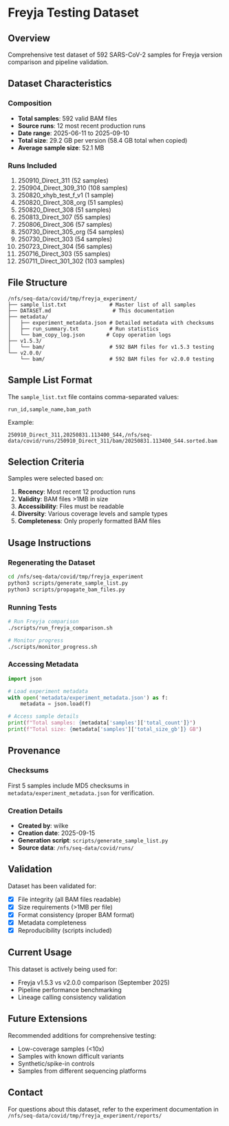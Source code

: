 # Freyja Testing Dataset

## Overview
Comprehensive test dataset of 592 SARS-CoV-2 samples for Freyja version comparison and pipeline validation.

## Dataset Characteristics

### Composition
- **Total samples**: 592 valid BAM files
- **Source runs**: 12 most recent production runs
- **Date range**: 2025-06-11 to 2025-09-10
- **Total size**: 29.2 GB per version (58.4 GB total when copied)
- **Average sample size**: 52.1 MB

### Runs Included
1. 250910_Direct_311 (52 samples)
2. 250904_Direct_309_310 (108 samples)
3. 250820_xhyb_test_f_v1 (1 sample)
4. 250820_Direct_308_org (51 samples)
5. 250820_Direct_308 (51 samples)
6. 250813_Direct_307 (55 samples)
7. 250806_Direct_306 (57 samples)
8. 250730_Direct_305_org (54 samples)
9. 250730_Direct_303 (54 samples)
10. 250723_Direct_304 (56 samples)
11. 250716_Direct_303 (55 samples)
12. 250711_Direct_301_302 (103 samples)

## File Structure

```
/nfs/seq-data/covid/tmp/freyja_experiment/
├── sample_list.txt              # Master list of all samples
├── DATASET.md                    # This documentation
├── metadata/
│   ├── experiment_metadata.json # Detailed metadata with checksums
│   ├── run_summary.txt          # Run statistics
│   └── bam_copy_log.json       # Copy operation logs
├── v1.5.3/
│   └── bam/                     # 592 BAM files for v1.5.3 testing
└── v2.0.0/
    └── bam/                     # 592 BAM files for v2.0.0 testing
```

## Sample List Format

The `sample_list.txt` file contains comma-separated values:
```
run_id,sample_name,bam_path
```

Example:
```
250910_Direct_311,20250831.113400_S44,/nfs/seq-data/covid/runs/250910_Direct_311/bam/20250831.113400_S44.sorted.bam
```

## Selection Criteria

Samples were selected based on:
1. **Recency**: Most recent 12 production runs
2. **Validity**: BAM files >1MB in size
3. **Accessibility**: Files must be readable
4. **Diversity**: Various coverage levels and sample types
5. **Completeness**: Only properly formatted BAM files

## Usage Instructions

### Regenerating the Dataset
```bash
cd /nfs/seq-data/covid/tmp/freyja_experiment
python3 scripts/generate_sample_list.py
python3 scripts/propagate_bam_files.py
```

### Running Tests
```bash
# Run Freyja comparison
./scripts/run_freyja_comparison.sh

# Monitor progress
./scripts/monitor_progress.sh
```

### Accessing Metadata
```python
import json

# Load experiment metadata
with open('metadata/experiment_metadata.json') as f:
    metadata = json.load(f)

# Access sample details
print(f"Total samples: {metadata['samples']['total_count']}")
print(f"Total size: {metadata['samples']['total_size_gb']} GB")
```

## Provenance

### Checksums
First 5 samples include MD5 checksums in `metadata/experiment_metadata.json` for verification.

### Creation Details
- **Created by**: wilke
- **Creation date**: 2025-09-15
- **Generation script**: `scripts/generate_sample_list.py`
- **Source data**: `/nfs/seq-data/covid/runs/`

## Validation

Dataset has been validated for:
- [x] File integrity (all BAM files readable)
- [x] Size requirements (>1MB per file)
- [x] Format consistency (proper BAM format)
- [x] Metadata completeness
- [x] Reproducibility (scripts included)

## Current Usage

This dataset is actively being used for:
- Freyja v1.5.3 vs v2.0.0 comparison (September 2025)
- Pipeline performance benchmarking
- Lineage calling consistency validation

## Future Extensions

Recommended additions for comprehensive testing:
- Low-coverage samples (<10x)
- Samples with known difficult variants
- Synthetic/spike-in controls
- Samples from different sequencing platforms

## Contact

For questions about this dataset, refer to the experiment documentation in `/nfs/seq-data/covid/tmp/freyja_experiment/reports/`